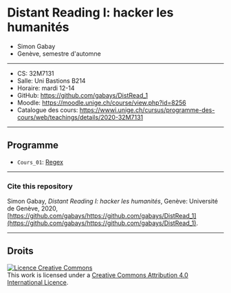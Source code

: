 # Distant Reading I: hacker les humanités

* Simon Gabay
* Genève, semestre d'automne

---
* CS: 32M7131
* Salle: Uni Bastions B214
* Horaire: mardi 12-14
* GitHub: https://github.com/gabays/DistRead_1
* Moodle: https://moodle.unige.ch/course/view.php?id=8256
* Catalogue des cours: https://wwwi.unige.ch/cursus/programme-des-cours/web/teachings/details/2020-32M7131

---
## Programme

* `Cours_01`: [Regex](https://github.com/gabays/DistRead_1/tree/master/DistRead_1_1)

---
### Cite this repository

Simon Gabay, _Distant Reading I: hacker les humanités_, Genève: Université de Genève, 2020, [https://github.com/gabays/https://github.com/gabays/DistRead_1](https://github.com/gabays/https://github.com/gabays/DistRead_1).

---
## Droits

<a rel="license" href="http://creativecommons.org/licenses/by-sa/4.0/"><img alt="Licence Creative Commons" style="border-width:0" src="https://i.creativecommons.org/l/by-sa/4.0/88x31.png" /></a><br />This work is licensed under a <a rel="license" href="http://creativecommons.org/licenses/by-sa/4.0/">Creative Commons Attribution 4.0 International Licence</a>.

